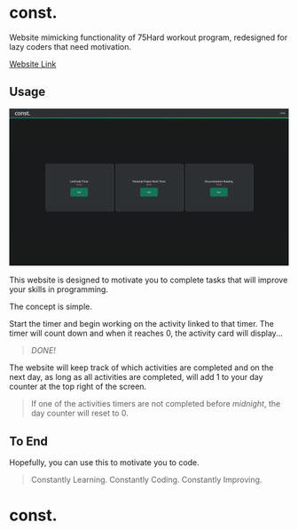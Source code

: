 # const.
Website mimicking functionality of 75Hard workout program, redesigned for lazy coders that need motivation.

[Website Link](https://opaleone.github.io/75Code/)


## Usage

![Website Screenshot](./assets/const-screenshot.png)

This website is designed to motivate you to complete tasks that will improve your skills in programming. 

The concept is simple. 

Start the timer and begin working on the activity linked to that timer. The timer will count down and when it reaches 0, the activity card will display...

>*DONE!*

The website will keep track of which activities are completed and on the next day, as long as all activities are completed, will add 1 to your day counter at the top right of the screen. 

>If one of the activities timers are not completed before *midnight*, the day counter will reset to 0.

## To End

Hopefully, you can use this to motivate you to code.

>Constantly Learning. Constantly Coding. Constantly Improving.

# const.

